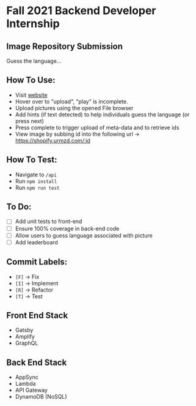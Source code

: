 # Fall 2021 Backend Developer Internship

## Image Repository Submission

Guess the language...

## How To Use:

- Visit [website](https://shopify.urmzd.com)
- Hover over to "upload", "play" is incomplete.
- Upload pictures using the opened File browser
- Add hints (if text detected) to help individuals guess the language (or press next)
- Press complete to trigger upload of meta-data and to retrieve ids
- View image by subbing id into the following url -> https://shopify.urmzd.com/:id

## How To Test:

- Navigate to `/api`
- Run `npm install`
- Run `npm run test`

## To Do:

- [ ] Add unit tests to front-end
- [ ] Ensure 100% coverage in back-end code
- [ ] Allow users to guess language associated with picture
- [ ] Add leaderboard

## Commit Labels:

- `[F]` -> Fix
- `[I]` -> Implement
- `[R]` -> Refactor
- `[T]` -> Test

## Front End Stack

- Gatsby
- Amplify
- GraphQL

## Back End Stack

- AppSync
- Lambda
- API Gateway
- DynamoDB (NoSQL)
